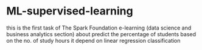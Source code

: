 # ML-supervised-learning
this is the first task of The Spark Foundation e-learning (data science and business analytics section) about predict the percentage of students based on the no. of study hours
it depend on linear regression classification
